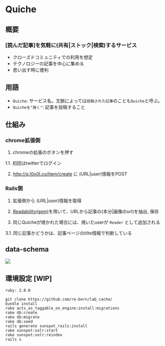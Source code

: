 # Quiche

## 概要

### [読んだ記事]を気軽に(共有|ストック|検索)するサービス

- クローズドコミュニティでの利用を想定
- テクノロジーの記事を中心に集める
- 思い出す時に便利

## 用語

- `Quiche`: サービス名。文脈によっては`投稿された記事`のことも`Quiche`と呼ぶ。
- `Quicheを"焼く"`: 記事を投稿すること

## 仕組み


### chrome拡張側

1. chromeの拡張のボタンを押す

  1.1. 初回はtwitterでログイン

2. http://q.l0o0l.co/item/create に (URL|user)情報をPOST

### Rails側

1. 拡張側から (URL|user)情報を取得

2. [Readability(gem)](https://github.com/cantino/ruby-readability)を用いて、URLから記事の(本分|画像のurl)を抽出, 保存
3. 同じQuicheが焼かれた場合には、焼いたuserが `Reader` として追加される

  3.1. 同じ記事かどうかは、記事ページのtilte情報で判断している


## data-schema

![](http://gyazo.l0o0l.co/img/2014-05-14/7e00e4f6887f685fba3954375913bc12.png)

## 環境設定 [WIP]

```
ruby: 2.0.0

git clone https://github.com/re-born/lab_cache/
bundle install
rake acts_as_taggable_on_engine:install:migrations
rake db:create
rake db:migrate
rake db:seed
rails generate sunspot_rails:install
rake sunspot:solr:start
rake sunspot:solr:reindex
rails s
```

